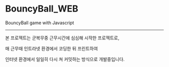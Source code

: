 # BouncyBall_WEB

BouncyBall game with Javascript

-----

본 프로젝트는 군복무중 근무시간에 심심해 시작한 프로젝트로,

매 근무때 인트라넷 환경에서 코딩한 뒤 프린트하여

인터넷 환경에서 일일히 다시 쳐 커밋하는 방식으로 개발중입니다.
